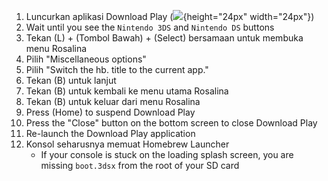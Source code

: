 1. Luncurkan aplikasi Download Play (![](/images/download-play-icon.png){height="24px" width="24px"})
2. Wait until you see the `Nintendo 3DS` and `Nintendo DS` buttons
3. Tekan (L) + (Tombol Bawah) + (Select) bersamaan untuk membuka menu Rosalina
4. Pilih "Miscellaneous options"
5. Pilih "Switch the hb. title to the current app."
6. Tekan (B) untuk lanjut
7. Tekan (B) untuk kembali ke menu utama Rosalina
8. Tekan (B) untuk keluar dari menu Rosalina
9. Press (Home) to suspend Download Play
10. Press the "Close" button on the bottom screen to close Download Play
11. Re-launch the Download Play application
12. Konsol seharusnya memuat Homebrew Launcher
    - If your console is stuck on the loading splash screen, you are missing `boot.3dsx` from the root of your SD card

